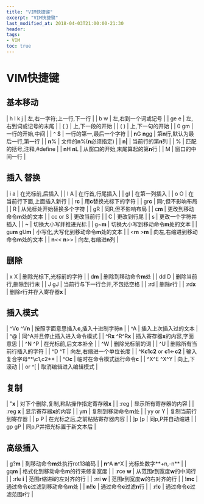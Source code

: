 ```yaml
---
title: "VIM快捷键"
excerpt: "VIM快捷键"
last_modified_at: 2018-04-03T21:00:00-21:30
header:
tags:
- VIM
toc: true
---
```


# VIM快捷键
## 基本移动

| h l k j        | 左,右一字符;上一行,下一行        |
| b w            | 左,右到一个词或记号              |
| ge e           | 左,右到词或记号的末尾            |
| { }            | 上,下一段的开始                  |
| ( )            | 上,下一句的开始                  |
| 0 gm           | 一行的开始,中间                  |
| ^ $            | 一行的第一,最后一个字符          |
| **n**G **n**gg | 第**n**行,默认为最后一行,第一行  |
| **n**%         | 文件的**n**%(**n**必须指定)      |
| **n&#124;**    | 当前行的第**n**列                |
| %              | 匹配的括号,注释,#define          |
| **n**H **n**L  | 从窗口的开始,末尾算起的第**n**行 |
| M              | 窗口的中间一行                   |

## 插入 替换

| i a             | 在光标前,后插入                      |
| I A             | 在行首,行尾插入                      |
| gI              | 在第一列插入                         |
| o O             | 在当前行下面,上面插入新行            |
| r**c**          | 用**c**替换光标下的字符              |
| gr**c**         | 同r,但不影响布局                     |
| R               | 从光标处开始替换多个字符             |
| gR              | 同R,但不影响布局                     |
| c**m**          | 更改到移动命令**m**处的文本          |
| cc or S         | 更改当前行                           |
| C               | 更改到行尾                           |
| s               | 更改一个字符并插入                   |
| ~               | 切换大小写并推进光标                 |
| g~**m**         | 切换大小写到移动命令**m**处的文本    |
| gu**m** gU**m** | 小写化,大写化到移动命令**m**处的文本 |
| <**m** >**m**   | 向左,右缩进到移动命令**m**处的文本   |
| **n**<< **n**>> | 向左,右缩进**n**列                |

## 删除

| x X          | 删除光标下,光标前的字符       |
| d**m**       | 删除到移动命令**m**处         |
| dd D         | 删除当前行,删除到行末         |
| J gJ         | 当前行与下一行合并,不包括空格 |
| :**r**d      | 删除**r**行                   |
| :**r**d**x** | 删除**r**行并存入寄存器**x**  |

## 插入模式

| ^V**c** ^V**n**              | 按照字面意思插入**c**,插入十进制字符**n** |
| ^A                           | 插入上次插入过的文本                      |
| ^@                           | 同^A并且停止插入进入命令模式              |
| ^R**x** ^R^R**x**            | 插入寄存器**x**的内容,字面意思            |
| ^N ^P                        | 在光标前,后文本补全                       |
| ^W                           | 删除光标前的词                            |
| ^U                           | 删除所有当前行插入的字符                  |
| ^D ^T                        | 向左,右缩进一个单位长度                   |
| ^K**c1c2** or **c1**←**c2** | 输入复合字母**\c1,c2\**                   |
| ^O**c**                      | 临时在命令模式运行命令**c**               |
| ^X^E ^X^Y                    | 向上,下滚动                               |
| <esc> or ^[                  | 取消编辑进入编辑模式                      |

## 复制

| "**x**     | 对下个删除,复制,粘贴操作指定寄存器**x** |
| :reg       | 显示所有寄存器的内容                    |
| :reg **x** | 显示寄存器**x**的内容                   |
| y**m**     | 复制到移动命令**m**处                   |
| yy or Y    | 复制当前行到寄存器                      |
| p P        | 在光标之后,之前粘贴寄存器内容           |
| ]p [p      | 同p,P并自动缩进                         |
| gp gP      | 同p,P并把光标置于新文本后               |

## 高级插入

| g?**m**         | 到移动命令**m**处执行rot13编码      |
| **n**^A **n**^X | 光标处数字**+n,-n**                 |
| gq**m**         | 格式化到移动命令**m**的行来修复宽度 |
| :**r**ce **w**  | 从范围**r**到宽度**w**的中间行      |
| :**r**le **i**  | 范围**r**缩进**i**的左对齐的行      |
| :**r**ri **w**  | 范围**r**到宽度**w**的右对齐的行    |
| !**mc**         | 通过命令**c**过滤到移动命令**m**处  |
| **n**!!**c**    | 通过命令**c**过滤**n**行            |
| :**r**!**c**    | 通过命令**c**过滤范围**r**行        |
